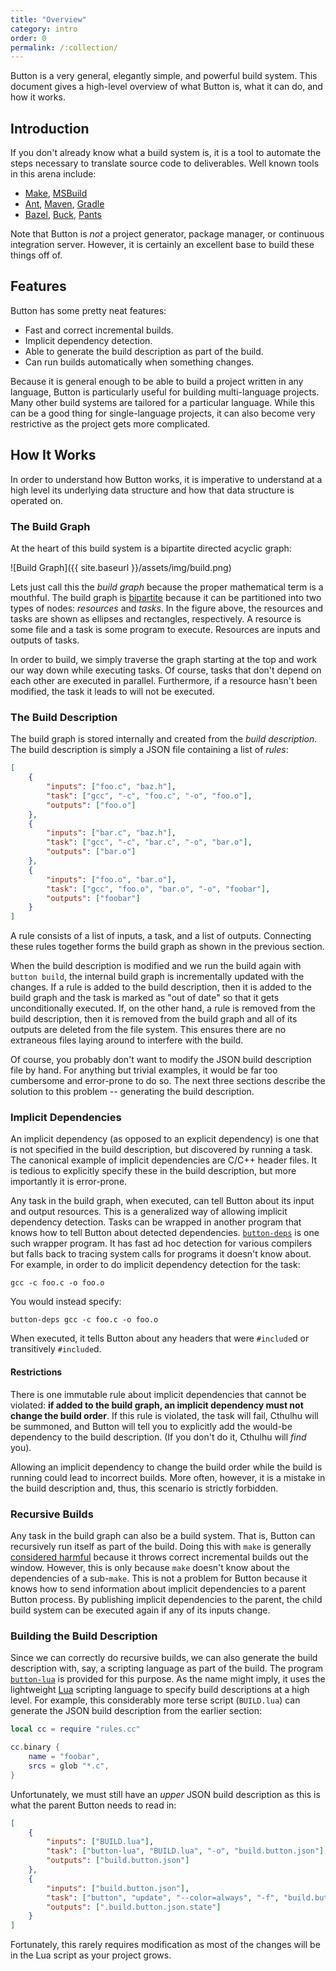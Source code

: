 ```yaml
---
title: "Overview"
category: intro
order: 0
permalink: /:collection/
---
```


Button is a very general, elegantly simple, and powerful build system. This
document gives a high-level overview of what Button is, what it can do, and how
it works.

## Introduction

If you don't already know what a build system is, it is a tool to automate the
steps necessary to translate source code to deliverables. Well known tools in
this arena include:

 * [Make][], [MSBuild][]
 * [Ant][], [Maven][], [Gradle][]
 * [Bazel][], [Buck][], [Pants][]

Note that Button is *not* a project generator, package manager, or continuous
integration server. However, it is certainly an excellent base to build these
things off of.

[Make]: https://www.gnu.org/software/make/
[MSBuild]: https://github.com/Microsoft/msbuild
[Ant]: http://ant.apache.org/
[Maven]: https://maven.apache.org/
[Gradle]: http://gradle.org/
[Bazel]: http://bazel.io/
[Buck]: https://buckbuild.com/
[Pants]: http://pantsbuild.github.io/

## Features

Button has some pretty neat features:

 * Fast and correct incremental builds.
 * Implicit dependency detection.
 * Able to generate the build description as part of the build.
 * Can run builds automatically when something changes.

Because it is general enough to be able to build a project written in any
language, Button is particularly useful for building multi-language projects.
Many other build systems are tailored for a particular language. While this can
be a good thing for single-language projects, it can also become very
restrictive as the project gets more complicated.

## How It Works

In order to understand how Button works, it is imperative to understand at a
high level its underlying data structure and how that data structure is operated
on.

### The Build Graph

At the heart of this build system is a bipartite directed acyclic graph:

![Build Graph]({{ site.baseurl }}/assets/img/build.png)

Lets just call this the *build graph* because the proper mathematical term is a
mouthful. The build graph is [bipartite][] because it can be partitioned into
two types of nodes: *resources* and *tasks*. In the figure above, the resources
and tasks are shown as ellipses and rectangles, respectively. A resource is some
file and a task is some program to execute. Resources are inputs and outputs of
tasks.

In order to build, we simply traverse the graph starting at the top and work our
way down while executing tasks. Of course, tasks that don't depend on each other
are executed in parallel. Furthermore, if a resource hasn't been modified, the
task it leads to will not be executed.

[bipartite]: https://en.wikipedia.org/wiki/Bipartite_graph

### The Build Description

The build graph is stored internally and created from the *build description*.
The build description is simply a JSON file containing a list of *rules*:

```json
[
    {
        "inputs": ["foo.c", "baz.h"],
        "task": ["gcc", "-c", "foo.c", "-o", "foo.o"],
        "outputs": ["foo.o"]
    },
    {
        "inputs": ["bar.c", "baz.h"],
        "task": ["gcc", "-c", "bar.c", "-o", "bar.o"],
        "outputs": ["bar.o"]
    },
    {
        "inputs": ["foo.o", "bar.o"],
        "task": ["gcc", "foo.o", "bar.o", "-o", "foobar"],
        "outputs": ["foobar"]
    }
]
```

A rule consists of a list of inputs, a task, and a list of outputs. Connecting
these rules together forms the build graph as shown in the previous section.

When the build description is modified and we run the build again with `button
build`, the internal build graph is incrementally updated with the changes. If a
rule is added to the build description, then it is added to the build graph and
the task is marked as "out of date" so that it gets unconditionally executed.
If, on the other hand, a rule is removed from the build description, then it is
removed from the build graph and all of its outputs are deleted from the file
system. This ensures there are no extraneous files laying around to interfere
with the build.

Of course, you probably don't want to modify the JSON build description file by
hand. For anything but trivial examples, it would be far too cumbersome and
error-prone to do so. The next three sections describe the solution to this
problem -- generating the build description.

### Implicit Dependencies

An implicit dependency (as opposed to an explicit dependency) is one that is not
specified in the build description, but discovered by running a task. The
canonical example of implicit dependencies are C/C++ header files. It is tedious
to explicitly specify these in the build description, but more importantly it is
error-prone.

Any task in the build graph, when executed, can tell Button about its input and
output resources. This is a generalized way of allowing implicit dependency
detection. Tasks can be wrapped in another program that knows how to tell Button
about detected dependencies. [`button-deps`][button-deps] is one such wrapper
program. It has fast ad hoc detection for various compilers but falls back to
tracing system calls for programs it doesn't know about. For example, in order
to do implicit dependency detection for the task:

    gcc -c foo.c -o foo.o

You would instead specify:

    button-deps gcc -c foo.c -o foo.o

When executed, it tells Button about any headers that were `#include`d or
transitively `#include`d.

#### Restrictions

There is one immutable rule about implicit dependencies that cannot be violated:
**if added to the build graph, an implicit dependency must not change the build
order**. If this rule is violated, the task will fail, Cthulhu will be summoned,
and Button will tell you to explicitly add the would-be dependency to the build
description. (If you don't do it, Cthulhu will *find* you).

Allowing an implicit dependency to change the build order while the build is
running could lead to incorrect builds. More often, however, it is a mistake in
the build description and, thus, this scenario is strictly forbidden.

[button-deps]: https://github.com/jasonwhite/button-deps

### Recursive Builds

Any task in the build graph can also be a build system. That is, Button can
recursively run itself as part of the build. Doing this with `make` is generally
[considered harmful][RMCH] because it throws correct incremental builds out the
window. However, this is only because `make` doesn't know about the dependencies
of a sub-`make`. This is not a problem for Button because it knows how to send
information about implicit dependencies to a parent Button process. By
publishing implicit dependencies to the parent, the child build system can be
executed again if any of its inputs change.

[RMCH]: http://lcgapp.cern.ch/project/architecture/recursive_make.pdf

### Building the Build Description

Since we can correctly do recursive builds, we can also generate the build
description with, say, a scripting language as part of the build. The program
[`button-lua`][button-lua] is provided for this purpose. As the name might
imply, it uses the lightweight [Lua][] scripting language to specify build
descriptions at a high level. For example, this considerably more terse script
(`BUILD.lua`) can generate the JSON build description from the earlier section:

```lua
local cc = require "rules.cc"

cc.binary {
    name = "foobar",
    srcs = glob "*.c",
}
```

Unfortunately, we must still have an *upper* JSON build description as this is
what the parent Button needs to read in:

```json
[
    {
        "inputs": ["BUILD.lua"],
        "task": ["button-lua", "BUILD.lua", "-o", "build.button.json"],
        "outputs": ["build.button.json"]
    },
    {
        "inputs": ["build.button.json"],
        "task": ["button", "update", "--color=always", "-f", "build.button.json"],
        "outputs": [".build.button.json.state"]
    }
]
```

Fortunately, this rarely requires modification as most of the changes will be in
the Lua script as your project grows.

[button-lua]: https://github.com/jasonwhite/button-lua
[Lua]: https://www.lua.org/
